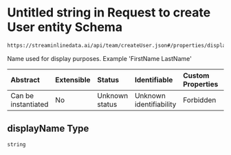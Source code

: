 # Untitled string in Request to create User entity Schema

```txt
https://streaminlinedata.ai/api/team/createUser.json#/properties/displayName
```

Name used for display purposes. Example 'FirstName LastName'

| Abstract            | Extensible | Status         | Identifiable            | Custom Properties | Additional Properties | Access Restrictions | Defined In                                                                         |
| :------------------ | :--------- | :------------- | :---------------------- | :---------------- | :-------------------- | :------------------ | :--------------------------------------------------------------------------------- |
| Can be instantiated | No         | Unknown status | Unknown identifiability | Forbidden         | Allowed               | none                | [createUser.json*](../out/schema/api/teams/createUser.json "open original schema") |

## displayName Type

`string`
